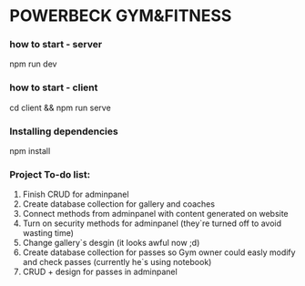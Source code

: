 # POWERBECK GYM&FITNESS

### how to start - server

npm run dev

### how to start - client 

cd client && npm run serve 

### Installing dependencies

npm install

### Project To-do list:

1. Finish CRUD for adminpanel
2. Create database collection for gallery and coaches
3. Connect methods from adminpanel with content generated on website
4. Turn on security methods for adminpanel (they`re turned off to avoid wasting time)
5. Change gallery`s desgin (it looks awful now ;d)
6. Create database collection for passes so Gym owner could easly modify and check passes (currently he`s using notebook)
7. CRUD + design for passes in adminpanel 
